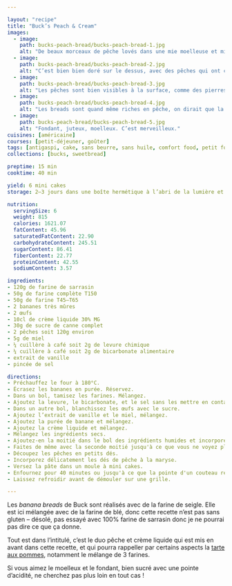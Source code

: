 ```yaml
---

layout: "recipe"
title: "Buck’s Peach & Cream"
images:
  - image:
    path: bucks-peach-bread/bucks-peach-bread-1.jpg
    alt: "De beaux morceaux de pêche lovés dans une mie moelleuse et mielleuse."
  - image:
    path: bucks-peach-bread/bucks-peach-bread-2.jpg
    alt: "C’est bien bien doré sur le dessus, avec des pêches qui ont caramélisé."
  - image:
    path: bucks-peach-bread/bucks-peach-bread-3.jpg
    alt: "Les pêches sont bien visibles à la surface, comme des pierres précieuses dans un écrin."
  - image:
    path: bucks-peach-bread/bucks-peach-bread-4.jpg
    alt: "Les breads sont quand même riches en pêche, on dirait que la pâte leur donne simplement une structure."
  - image:
    path: bucks-peach-bread/bucks-peach-bread-5.jpg
    alt: "Fondant, juteux, moelleux. C’est merveilleux."
cuisines: [américaine]
courses: [petit-déjeuner, goûter]
tags: [antigaspi, cake, sans beurre, sans huile, comfort food, petit format]
collections: [bucks, sweetbread]

preptime: 15 min
cooktime: 40 min

yield: 6 mini cakes
storage: 2–3 jours dans une boîte hermétique à l’abri de la lumière et de la chaleur. 5 jours au frigo. 2 mois au congélateur.

nutrition:
  servingSize: 6
  weight: 815
  calories: 1621.07
  fatContent: 45.96
  saturatedFatContent: 22.90
  carbohydrateContent: 245.51
  sugarContent: 86.41
  fiberContent: 22.77
  proteinContent: 42.55
  sodiumContent: 3.57

ingredients:
- 120g de farine de sarrasin
- 50g de farine complète T150
- 50g de farine T45–T65
- 2 bananes très mûres
- 2 œufs
- 10cl de crème liquide 30% MG
- 30g de sucre de canne complet
- 2 pêches soit 120g environ
- 5g de miel
- ¼ cuillère à café soit 2g de levure chimique
- ¼ cuillère à café soit 2g de bicarbonate alimentaire
- extrait de vanille
- pincée de sel

directions:
- Préchauffez le four à 180°C.
- Écrasez les bananes en purée. Réservez.
- Dans un bol, tamisez les farines. Mélangez. 
- Ajoutez la levure, le bicarbonate, et le sel sans les mettre en contact.
- Dans un autre bol, blanchissez les œufs avec le sucre. 
- Ajoutez l’extrait de vanille et le miel, mélangez. 
- Ajoutez la purée de banane et mélangez. 
- Ajoutez la crème liquide et mélangez. 
- Mélangez les ingrédients secs. 
- Ajoutez-en la moitié dans le bol des ingrédients humides et incorporez délicatement à la maryse. 
- Faites de même avec la seconde moitié jusqu'à ce que vous ne voyez plus de grumeaux.
- Découpez les pêches en petits dés.
- Incorporez délicatement les dés de pêche à la maryse.
- Versez la pâte dans un moule à mini cakes.
- Enfournez pour 40 minutes ou jusqu'à ce que la pointe d'un couteau ressorte sèche. 
- Laissez refroidir avant de démouler sur une grille. 

---
```


Les <i lang="en">banana breads</i> de Buck sont réalisés avec de la farine de seigle. Elle est ici mélangée avec de la farine de blé, donc cette recette n’est pas sans gluten – désolé, pas essayé avec 100% farine de sarrasin donc je ne pourrai pas dire ce que ça donne.

Tout est dans l’intitulé, c’est le duo pêche et crème liquide qui est mis en avant dans cette recette, et qui pourra rappeller par certains aspects la [tarte aux pommes](tarte-pomme.html), notamment le mélange de 3 farines.

Si vous aimez le moelleux et le fondant, bien sucré avec une pointe d’acidité, ne cherchez pas plus loin en tout cas&nbsp;!